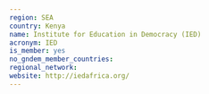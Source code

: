 ```yaml
---
region: SEA
country: Kenya
name: Institute for Education in Democracy (IED) 
acronym: IED
is_member: yes
no_gndem_member_countries: 
regional_network: 
website: http://iedafrica.org/
---
```


